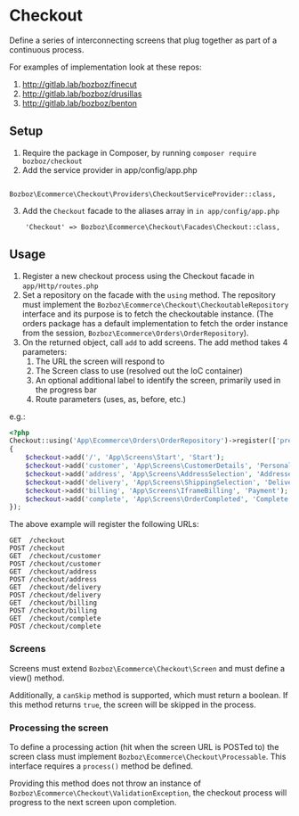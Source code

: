 # Checkout

Define a series of interconnecting screens that plug together as part of a continuous process.

For examples of implementation look at these repos:

1. http://gitlab.lab/bozboz/finecut
2. http://gitlab.lab/bozboz/drusillas
3. http://gitlab.lab/bozboz/benton


## Setup

1. Require the package in Composer, by running `composer require bozboz/checkout`
2. Add the service provider in app/config/app.php

```
    Bozboz\Ecommerce\Checkout\Providers\CheckoutServiceProvider::class,
```
3. Add the `Checkout` facade to the aliases array in `in app/config/app.php`

```
    'Checkout' => Bozboz\Ecommerce\Checkout\Facades\Checkout::class,
```

## Usage

1. Register a new checkout process using the Checkout facade in `app/Http/routes.php`
2. Set a repository on the facade with the `using` method. The repository must implement the `Bozboz\Ecommerce\Checkout\CheckoutableRepository` interface and its purpose is to fetch the checkoutable instance. (The orders package has a default implementation to fetch the order instance from the session, `Bozboz\Ecommerce\Orders\OrderRepository`).
3. On the returned object, call `add` to add screens. The add method takes 4 parameters:
    1. The URL the screen will respond to
    2. The Screen class to use (resolved out the IoC container)
    3. An optional additional label to identify the screen, primarily used in the progress bar
    4. Route parameters (uses, as, before, etc.)


e.g.:

```php
<?php
Checkout::using('App\Ecommerce\Orders\OrderRepository')->register(['prefix' => 'checkout'], function($checkout)
{
    $checkout->add('/', 'App\Screens\Start', 'Start');
    $checkout->add('customer', 'App\Screens\CustomerDetails', 'Personal Info');
    $checkout->add('address', 'App\Screens\AddressSelection', 'Addresses');
    $checkout->add('delivery', 'App\Screens\ShippingSelection', 'Delivery');
    $checkout->add('billing', 'App\Screens\IframeBilling', 'Payment');
    $checkout->add('complete', 'App\Screens\OrderCompleted', 'Complete');
});
```

The above example will register the following URLs:

    GET  /checkout
    POST /checkout
    GET  /checkout/customer
    POST /checkout/customer
    GET  /checkout/address
    POST /checkout/address
    GET  /checkout/delivery
    POST /checkout/delivery
    GET  /checkout/billing
    POST /checkout/billing
    GET  /checkout/complete
    POST /checkout/complete

### Screens

Screens must extend `Bozboz\Ecommerce\Checkout\Screen` and must define a view() method.

Additionally, a `canSkip` method is supported, which must return a boolean. If this method returns `true`, the screen will be skipped in the process.


### Processing the screen

To define a processing action (hit when the screen URL is POSTed to) the screen class must implement `Bozboz\Ecommerce\Checkout\Processable`. This interface requires a `process()` method be defined.

Providing this method does not throw an instance of `Bozboz\Ecommerce\Checkout\ValidationException`, the checkout process will progress to the next screen upon completion.
